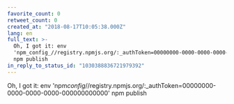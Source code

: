 ```yaml
---
favorite_count: 0
retweet_count: 0
created_at: "2018-08-17T10:05:38.000Z"
lang: en
full_text: >-
  Oh, I got it: env
  'npm_config_//registry.npmjs.org/:_authToken=00000000-0000-0000-0000-000000000000'
  npm publish
in_reply_to_status_id: "1030388836721979392"
---
```


Oh, I got it: env
'npm*config*//registry.npmjs.org/:\_authToken=00000000-0000-0000-0000-000000000000'
npm publish
